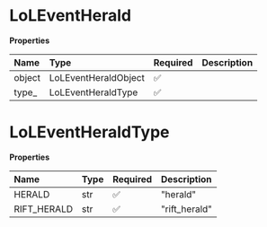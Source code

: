 # LoLEventHerald

**Properties**

| Name   | Type                 | Required | Description |
| :----- | :------------------- | :------- | :---------- |
| object | LoLEventHeraldObject | ✅       |             |
| type\_ | LoLEventHeraldType   | ✅       |             |

# LoLEventHeraldType

**Properties**

| Name        | Type | Required | Description   |
| :---------- | :--- | :------- | :------------ |
| HERALD      | str  | ✅       | "herald"      |
| RIFT_HERALD | str  | ✅       | "rift_herald" |

<!-- This file was generated by liblab | https://liblab.com/ -->
